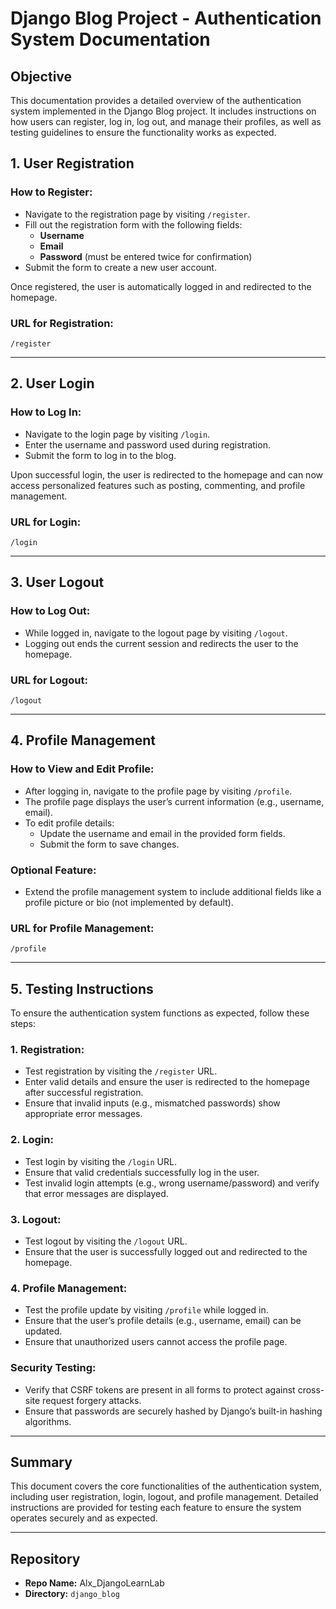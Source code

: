 # Django Blog Project - Authentication System Documentation

## Objective

This documentation provides a detailed overview of the authentication system implemented in the Django Blog project. It includes instructions on how users can register, log in, log out, and manage their profiles, as well as testing guidelines to ensure the functionality works as expected.

## 1. User Registration

### How to Register:

- Navigate to the registration page by visiting `/register`.
- Fill out the registration form with the following fields:
    - **Username**
    - **Email**
    - **Password** (must be entered twice for confirmation)
- Submit the form to create a new user account.

Once registered, the user is automatically logged in and redirected to the homepage.

### URL for Registration:

```
/register
```

---

## 2. User Login

### How to Log In:

- Navigate to the login page by visiting `/login`.
- Enter the username and password used during registration.
- Submit the form to log in to the blog.

Upon successful login, the user is redirected to the homepage and can now access personalized features such as posting, commenting, and profile management.

### URL for Login:

```
/login
```

---

## 3. User Logout

### How to Log Out:

- While logged in, navigate to the logout page by visiting `/logout`.
- Logging out ends the current session and redirects the user to the homepage.

### URL for Logout:

```
/logout
```

---

## 4. Profile Management

### How to View and Edit Profile:

- After logging in, navigate to the profile page by visiting `/profile`.
- The profile page displays the user’s current information (e.g., username, email).
- To edit profile details:
    - Update the username and email in the provided form fields.
    - Submit the form to save changes.

### Optional Feature:
- Extend the profile management system to include additional fields like a profile picture or bio (not implemented by default).

### URL for Profile Management:

```
/profile
```

---

## 5. Testing Instructions

To ensure the authentication system functions as expected, follow these steps:

### 1. Registration:
- Test registration by visiting the `/register` URL.
- Enter valid details and ensure the user is redirected to the homepage after successful registration.
- Ensure that invalid inputs (e.g., mismatched passwords) show appropriate error messages.

### 2. Login:
- Test login by visiting the `/login` URL.
- Ensure that valid credentials successfully log in the user.
- Test invalid login attempts (e.g., wrong username/password) and verify that error messages are displayed.

### 3. Logout:
- Test logout by visiting the `/logout` URL.
- Ensure that the user is successfully logged out and redirected to the homepage.

### 4. Profile Management:
- Test the profile update by visiting `/profile` while logged in.
- Ensure that the user’s profile details (e.g., username, email) can be updated.
- Ensure that unauthorized users cannot access the profile page.

### Security Testing:
- Verify that CSRF tokens are present in all forms to protect against cross-site request forgery attacks.
- Ensure that passwords are securely hashed by Django’s built-in hashing algorithms.

---

## Summary

This document covers the core functionalities of the authentication system, including user registration, login, logout, and profile management. Detailed instructions are provided for testing each feature to ensure the system operates securely and as expected.

---

## Repository

- **Repo Name:** Alx_DjangoLearnLab
- **Directory:** `django_blog`